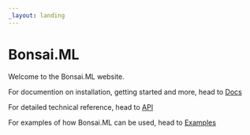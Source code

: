```yaml
---
_layout: landing
---
```

# Bonsai.ML

Welcome to the Bonsai.ML website.

For documention on installation, getting started and more, head to [Docs](articles/introduction.md)

For detailed technical reference, head to [API](api/Bonsai.ML.yml)

For examples of how Bonsai.ML can be used, head to [Examples](../examples/README.md)
